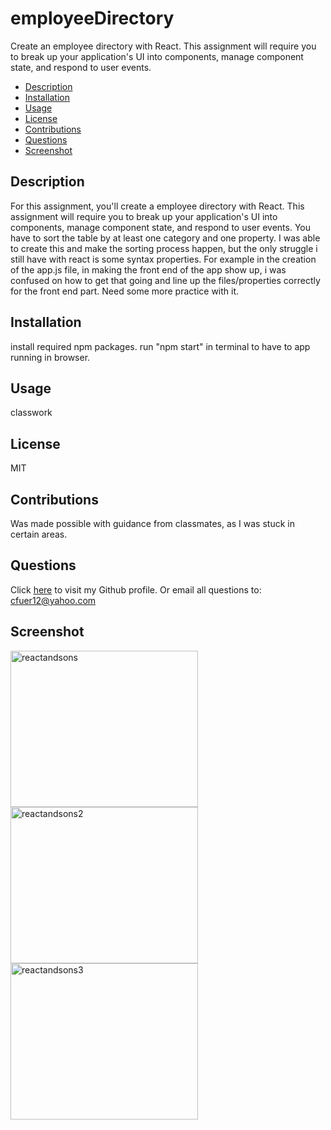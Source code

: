 # employeeDirectory
Create an employee directory with React. This assignment will require you to break up your application's UI into components, manage component state, and respond to user events.

  * [Description](#description)
  * [Installation](#installation)
  * [Usage](#usage)
  * [License](#license)
  * [Contributions](#contributions)
  * [Questions](#questions)
  * [Screenshot](#screenshot)
  
  ## Description
  For this assignment, you'll create a employee directory with React. This assignment will require you to break up your application's UI into components, manage component state, and respond to user events. You have to sort the table by at least one category and one property. I was able to create this and make the sorting process happen, but the only struggle i still have with react is some syntax properties. For example in the creation of the app.js file, in making the front end of the app show up, i was confused on how to get that going and line up the files/properties correctly for the front end part. Need some more practice with it.
  
  ## Installation
  install required npm packages. run "npm start" in terminal to have to app running in browser.
  
  ## Usage
  classwork
  
  ## License
  MIT
  
  ## Contributions
  Was made possible with guidance from classmates, as I was stuck in certain areas.

  ## Questions
  Click [here](https://github.com/cfuer12) to visit my Github profile.
  Or email all questions to: cfuer12@yahoo.com

  ## Screenshot
  <img href="./assets/rs.png" alt="reactandsons" height="250" width="300">
  <img href="./assets/rs2.png" alt="reactandsons2" height="250" width="300">
  <img href="./assets/rs3.png" alt="reactandsons3" height="250" width="300">